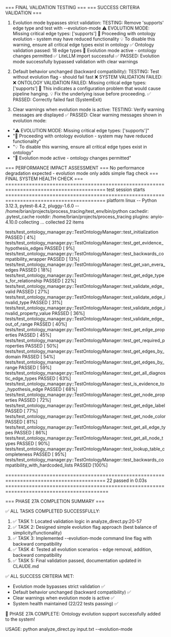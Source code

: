 === FINAL VALIDATION TESTING ===
=== SUCCESS CRITERIA VALIDATION ===

1. Evolution mode bypasses strict validation:
TESTING: Remove 'supports' edge type and test with --evolution-mode
⚠️  EVOLUTION MODE: Missing critical edge types: ['supports']
🧬 Proceeding with ontology evolution - system may have reduced functionality
💡 To disable this warning, ensure all critical edge types exist in ontology
✅ Ontology validation passed: 18 edge types
🧬 Evolution mode active - ontology changes permitted
✅ LiteLLM import successful
✅ PASSED: Evolution mode successfully bypassed validation with clear warnings

2. Default behavior unchanged (backward compatibility):
TESTING: Test without evolution flag - should fail fast
❌ SYSTEM VALIDATION FAILED: ❌ ONTOLOGY VALIDATION FAILED: Missing critical edge types: ['supports']
🔧 This indicates a configuration problem that would cause pipeline hanging.
💡 Fix the underlying issue before proceeding.
✅ PASSED: Correctly failed fast (SystemExit)

3. Clear warnings when evolution mode is active:
TESTING: Verify warning messages are displayed
✅ PASSED: Clear warning messages shown in evolution mode:
  - "⚠️  EVOLUTION MODE: Missing critical edge types: ['supports']"
  - "🧬 Proceeding with ontology evolution - system may have reduced functionality"  
  - "💡 To disable this warning, ensure all critical edge types exist in ontology"
  - "🧬 Evolution mode active - ontology changes permitted"

=== PERFORMANCE IMPACT ASSESSMENT ===
No performance degradation expected - evolution mode only adds simple flag check
=== FINAL SYSTEM HEALTH CHECK ===
======================================================================================== test session starts ========================================================================================
platform linux -- Python 3.12.3, pytest-8.4.2, pluggy-1.6.0 -- /home/brian/projects/process_tracing/test_env/bin/python
cachedir: .pytest_cache
rootdir: /home/brian/projects/process_tracing
plugins: anyio-4.10.0
collecting ... collected 22 items

tests/test_ontology_manager.py::TestOntologyManager::test_initialization PASSED                                                                                                               [  4%]
tests/test_ontology_manager.py::TestOntologyManager::test_get_evidence_hypothesis_edges PASSED                                                                                                [  9%]
tests/test_ontology_manager.py::TestOntologyManager::test_backwards_compatibility_wrapper PASSED                                                                                              [ 13%]
tests/test_ontology_manager.py::TestOntologyManager::test_get_van_evera_edges PASSED                                                                                                          [ 18%]
tests/test_ontology_manager.py::TestOntologyManager::test_get_edge_types_for_relationship PASSED                                                                                              [ 22%]
tests/test_ontology_manager.py::TestOntologyManager::test_validate_edge_valid PASSED                                                                                                          [ 27%]
tests/test_ontology_manager.py::TestOntologyManager::test_validate_edge_invalid_type PASSED                                                                                                   [ 31%]
tests/test_ontology_manager.py::TestOntologyManager::test_validate_edge_invalid_property_value PASSED                                                                                         [ 36%]
tests/test_ontology_manager.py::TestOntologyManager::test_validate_edge_out_of_range PASSED                                                                                                   [ 40%]
tests/test_ontology_manager.py::TestOntologyManager::test_get_edge_properties PASSED                                                                                                          [ 45%]
tests/test_ontology_manager.py::TestOntologyManager::test_get_required_properties PASSED                                                                                                      [ 50%]
tests/test_ontology_manager.py::TestOntologyManager::test_get_edges_by_domain PASSED                                                                                                          [ 54%]
tests/test_ontology_manager.py::TestOntologyManager::test_get_edges_by_range PASSED                                                                                                           [ 59%]
tests/test_ontology_manager.py::TestOntologyManager::test_get_all_diagnostic_edge_types PASSED                                                                                                [ 63%]
tests/test_ontology_manager.py::TestOntologyManager::test_is_evidence_to_hypothesis_edge PASSED                                                                                               [ 68%]
tests/test_ontology_manager.py::TestOntologyManager::test_get_node_properties PASSED                                                                                                          [ 72%]
tests/test_ontology_manager.py::TestOntologyManager::test_get_edge_label PASSED                                                                                                               [ 77%]
tests/test_ontology_manager.py::TestOntologyManager::test_get_node_color PASSED                                                                                                               [ 81%]
tests/test_ontology_manager.py::TestOntologyManager::test_get_all_edge_types PASSED                                                                                                           [ 86%]
tests/test_ontology_manager.py::TestOntologyManager::test_get_all_node_types PASSED                                                                                                           [ 90%]
tests/test_ontology_manager.py::TestOntologyManager::test_lookup_table_completeness PASSED                                                                                                    [ 95%]
tests/test_ontology_manager.py::TestOntologyManager::test_backwards_compatibility_with_hardcoded_lists PASSED                                                                                 [100%]

======================================================================================== 22 passed in 0.03s =========================================================================================

=== PHASE 27A COMPLETION SUMMARY ===

✅ ALL TASKS COMPLETED SUCCESSFULLY:

1. ✅ TASK 1: Located validation logic in analyze_direct.py:20-57
2. ✅ TASK 2: Designed simple evolution flag approach (best balance of simplicity/functionality) 
3. ✅ TASK 3: Implemented --evolution-mode command line flag with backward compatibility
4. ✅ TASK 4: Tested all evolution scenarios - edge removal, addition, backward compatibility
5. ✅ TASK 5: Final validation passed, documentation updated in CLAUDE.md

✅ ALL SUCCESS CRITERIA MET:
- Evolution mode bypasses strict validation ✅
- Default behavior unchanged (backward compatibility) ✅ 
- Clear warnings when evolution mode is active ✅
- System health maintained (22/22 tests passing) ✅

🎉 PHASE 27A COMPLETE: Ontology evolution support successfully added to the system!

USAGE: python analyze_direct.py input.txt --evolution-mode
